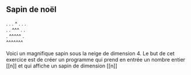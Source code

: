 ## Sapin de noël

 . . . ^ . . .<br/>
 . . ^^^ . .<br/>
 . ^^^^^ . <br/>
^^^^^^^ 

Voici un magnifique sapin sous la neige de dimension 4. Le but de cet exercice est de créer un programme qui prend en entrée un nombre entier [[n]] et qui affiche un sapin de dimension [[n]]
